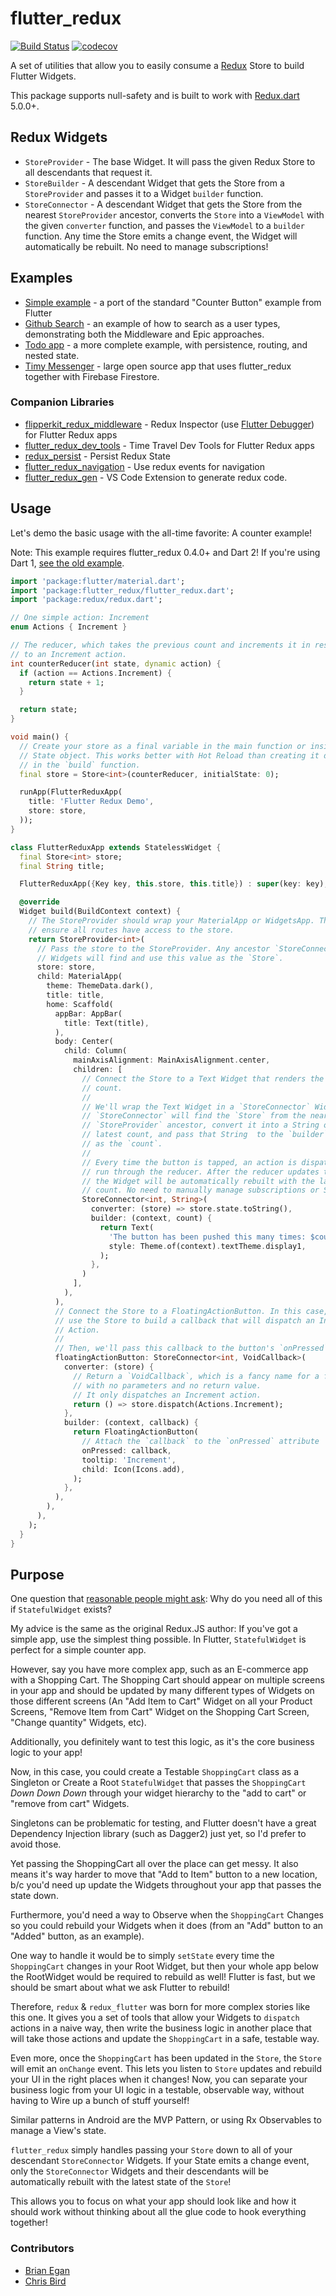 # flutter_redux

[![Build Status](https://travis-ci.org/brianegan/flutter_redux.svg?branch=master)](https://travis-ci.org/brianegan/flutter_redux)  [![codecov](https://codecov.io/gh/brianegan/flutter_redux/branch/master/graph/badge.svg)](https://codecov.io/gh/brianegan/flutter_redux)

A set of utilities that allow you to easily consume a
[Redux](https://pub.dartlang.org/packages/redux) Store to build Flutter Widgets.

This package supports null-safety and is built to work with
[Redux.dart](https://pub.dartlang.org/packages/redux) 5.0.0+.

## Redux Widgets 

  * `StoreProvider` - The base Widget. It will pass the given Redux Store to all descendants that request it.
  * `StoreBuilder` - A descendant Widget that gets the Store from a `StoreProvider` and passes it to a Widget `builder` function.
  * `StoreConnector` - A descendant Widget that gets the Store from the nearest `StoreProvider` ancestor, converts the `Store` into a `ViewModel` with the given `converter` function, and passes the `ViewModel` to a `builder` function. Any time the Store emits a change event, the Widget will automatically be rebuilt. No need to manage subscriptions!

## Examples

  * [Simple example](https://github.com/brianegan/flutter_redux/tree/master/example/counter) - a port of the standard "Counter Button" example from Flutter
  * [Github Search](https://github.com/brianegan/flutter_redux/tree/master/example/github_search) - an example of how to search as a user types, demonstrating both the Middleware and Epic approaches.
  * [Todo app](https://github.com/brianegan/flutter_architecture_samples/tree/master/redux) - a more complete example, with persistence, routing, and nested state.
  * [Timy Messenger](https://github.com/janoodleFTW/timy-messenger) - large open source app that uses flutter_redux together with Firebase Firestore.
  
### Companion Libraries
  * [flipperkit_redux_middleware](https://pub.dartlang.org/packages/flipperkit_redux_middleware) - Redux Inspector (use [Flutter Debugger](https://github.com/blankapp/flutter-debugger)) for Flutter Redux apps
  * [flutter_redux_dev_tools](https://pub.dartlang.org/packages/flutter_redux_dev_tools) - Time Travel Dev Tools for Flutter Redux apps
  * [redux_persist](https://github.com/Cretezy/redux_persist) - Persist Redux State   
  * [flutter_redux_navigation](https://github.com/flutterings/flutter_redux_navigation) - Use redux events for navigation
  * [flutter_redux_gen](https://marketplace.visualstudio.com/items?itemName=BalaDhruv.flutter-redux-gen) - VS Code Extension to generate redux code.
 
## Usage

Let's demo the basic usage with the all-time favorite: A counter example!

Note: This example requires flutter_redux 0.4.0+ and Dart 2! If you're using
Dart 1, [see the old
example](https://github.com/brianegan/flutter_redux/blob/eb4289795a5a70517686ccd1d161abdb8cc08af5/example/lib/main.dart).

```dart
import 'package:flutter/material.dart';
import 'package:flutter_redux/flutter_redux.dart';
import 'package:redux/redux.dart';

// One simple action: Increment
enum Actions { Increment }

// The reducer, which takes the previous count and increments it in response
// to an Increment action.
int counterReducer(int state, dynamic action) {
  if (action == Actions.Increment) {
    return state + 1;
  }

  return state;
}

void main() {
  // Create your store as a final variable in the main function or inside a
  // State object. This works better with Hot Reload than creating it directly
  // in the `build` function.
  final store = Store<int>(counterReducer, initialState: 0);

  runApp(FlutterReduxApp(
    title: 'Flutter Redux Demo',
    store: store,
  ));
}

class FlutterReduxApp extends StatelessWidget {
  final Store<int> store;
  final String title;

  FlutterReduxApp({Key key, this.store, this.title}) : super(key: key);

  @override
  Widget build(BuildContext context) {
    // The StoreProvider should wrap your MaterialApp or WidgetsApp. This will
    // ensure all routes have access to the store.
    return StoreProvider<int>(
      // Pass the store to the StoreProvider. Any ancestor `StoreConnector`
      // Widgets will find and use this value as the `Store`.
      store: store,
      child: MaterialApp(
        theme: ThemeData.dark(),
        title: title,
        home: Scaffold(
          appBar: AppBar(
            title: Text(title),
          ),
          body: Center(
            child: Column(
              mainAxisAlignment: MainAxisAlignment.center,
              children: [
                // Connect the Store to a Text Widget that renders the current
                // count.
                //
                // We'll wrap the Text Widget in a `StoreConnector` Widget. The
                // `StoreConnector` will find the `Store` from the nearest
                // `StoreProvider` ancestor, convert it into a String of the
                // latest count, and pass that String  to the `builder` function
                // as the `count`.
                //
                // Every time the button is tapped, an action is dispatched and
                // run through the reducer. After the reducer updates the state,
                // the Widget will be automatically rebuilt with the latest
                // count. No need to manually manage subscriptions or Streams!
                StoreConnector<int, String>(
                  converter: (store) => store.state.toString(),
                  builder: (context, count) {
                    return Text(
                      'The button has been pushed this many times: $count',
                      style: Theme.of(context).textTheme.display1,
                    );
                  },
                )
              ],
            ),
          ),
          // Connect the Store to a FloatingActionButton. In this case, we'll
          // use the Store to build a callback that will dispatch an Increment
          // Action.
          //
          // Then, we'll pass this callback to the button's `onPressed` handler.
          floatingActionButton: StoreConnector<int, VoidCallback>(
            converter: (store) {
              // Return a `VoidCallback`, which is a fancy name for a function
              // with no parameters and no return value. 
              // It only dispatches an Increment action.
              return () => store.dispatch(Actions.Increment);
            },
            builder: (context, callback) {
              return FloatingActionButton(
                // Attach the `callback` to the `onPressed` attribute
                onPressed: callback,
                tooltip: 'Increment',
                child: Icon(Icons.add),
              );
            },
          ),
        ),
      ),
    );
  }
}
```    

## Purpose

One question that [reasonable people might
ask](https://www.reddit.com/r/FlutterDev/comments/6vscdy/a_set_of_utilities_that_allow_you_to_easily/dm3ll7d/):
Why do you need all of this if `StatefulWidget` exists?

My advice is the same as the original Redux.JS author: If you've got a simple
app, use the simplest thing possible. In Flutter, `StatefulWidget` is perfect
for a simple counter app.

However, say you have more complex app, such as an E-commerce app with a
Shopping Cart. The Shopping Cart should appear on multiple screens in your app
and should be updated by many different types of Widgets on those different
screens (An "Add Item to Cart" Widget on all your Product Screens, "Remove Item
from Cart" Widget on the Shopping Cart Screen, "Change quantity" Widgets, etc).

Additionally, you definitely want to test this logic, as it's the core business
logic to your app!

Now, in this case, you could create a Testable `ShoppingCart` class as a
Singleton or Create a Root `StatefulWidget` that passes the `ShoppingCart `*Down
Down Down* through your widget hierarchy to the "add to cart" or "remove from
cart" Widgets.

Singletons can be problematic for testing, and Flutter doesn't have a great
Dependency Injection library (such as Dagger2) just yet, so I'd prefer to avoid
those.

Yet passing the ShoppingCart all over the place can get messy. It also means
it's way harder to move that "Add to Item" button to a new location, b/c you'd
need up update the Widgets throughout your app that passes the state down.

Furthermore, you'd need a way to Observe when the `ShoppingCart` Changes so you
could rebuild your Widgets when it does (from an "Add" button to an "Added"
button, as an example).

One way to handle it would be to simply `setState` every time the `ShoppingCart`
changes in your Root Widget, but then your whole app below the RootWidget would
be required to rebuild as well! Flutter is fast, but we should be smart about
what we ask Flutter to rebuild!

Therefore, `redux` & `redux_flutter` was born for more complex stories like this
one. It gives you a set of tools that allow your Widgets to `dispatch` actions
in a naive way, then write the business logic in another place that will take
those actions and update the `ShoppingCart` in a safe, testable way.

Even more, once the `ShoppingCart` has been updated in the `Store`, the `Store`
will emit an `onChange` event. This lets you listen to `Store` updates and
rebuild your UI in the right places when it changes! Now, you can separate your
business logic from your UI logic in a testable, observable way, without having
to Wire up a bunch of stuff yourself!

Similar patterns in Android are the MVP Pattern, or using Rx Observables to
manage a View's state.

`flutter_redux` simply handles passing your `Store` down to all of your
descendant `StoreConnector` Widgets. If your State emits a change event, only
the `StoreConnector` Widgets and their descendants will be automatically rebuilt
with the latest state of the `Store`!

This allows you to focus on what your app should look like and how it should
work without thinking about all the glue code to hook everything together!

### Contributors

  * [Brian Egan](https://github.com/brianegan)
  * [Chris Bird](https://github.com/chrisabird)

